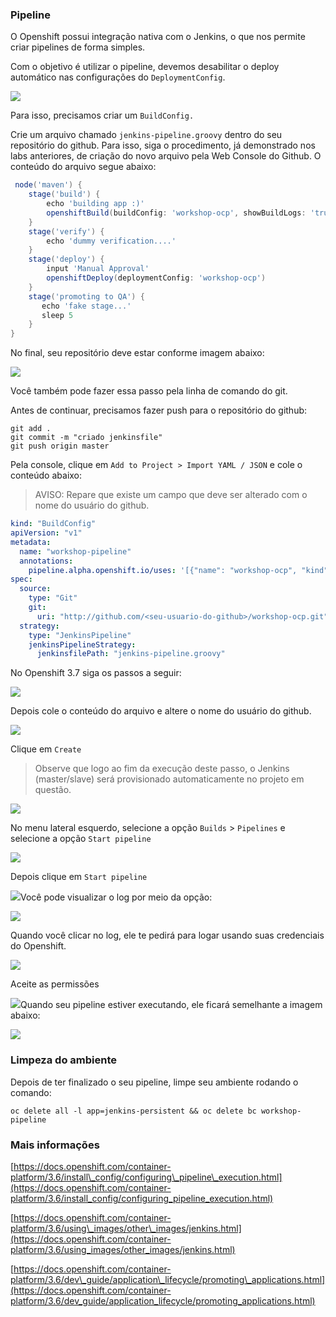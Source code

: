 ### Pipeline

O Openshift possui integração nativa com o Jenkins, o que nos permite criar pipelines de forma simples.

Com o objetivo é utilizar o pipeline, devemos desabilitar o deploy automático nas configurações do `DeploymentConfig`.

![](https://storage.googleapis.com/workshop-openshift/disable-deploy.png)

Para isso, precisamos criar um `BuildConfig.`

Crie um arquivo chamado `jenkins-pipeline.groovy` dentro do seu repositório do github. Para isso, siga o procedimento, já demonstrado nos labs anteriores, de criação do novo arquivo pela Web Console do Github. O conteúdo do arquivo segue abaixo:

```groovy
 node('maven') {
    stage('build') {
        echo 'building app :)'
        openshiftBuild(buildConfig: 'workshop-ocp', showBuildLogs: 'true')
    }
    stage('verify') {
        echo 'dummy verification....'
    }
    stage('deploy') {
        input 'Manual Approval'
        openshiftDeploy(deploymentConfig: 'workshop-ocp')
    }
    stage('promoting to QA') {
       echo 'fake stage...'
       sleep 5 
    }
}
```

No final, seu repositório deve estar conforme imagem abaixo:

![](/assets/Selection_282.png)

Você também pode fazer essa passo pela linha de comando do git.

Antes de continuar, precisamos fazer push para o repositório do github:

```
git add .
git commit -m "criado jenkinsfile"
git push origin master
```

Pela console, clique em `Add to Project > Import YAML / JSON` e cole o conteúdo abaixo:

> AVISO: Repare que existe um campo que deve ser alterado com o nome do usuário do github.

```yaml
kind: "BuildConfig"
apiVersion: "v1"
metadata:
  name: "workshop-pipeline"
  annotations:
    pipeline.alpha.openshift.io/uses: '[{"name": "workshop-ocp", "kind": "DeploymentConfig"}]'
spec:
  source:
    type: "Git"
    git:
      uri: "http://github.com/<seu-usuario-do-github>/workshop-ocp.git"
  strategy:
    type: "JenkinsPipeline"
    jenkinsPipelineStrategy:
      jenkinsfilePath: "jenkins-pipeline.groovy"
```

No Openshift 3.7 siga os passos a seguir:

![](/assets/Selection_283.png)

Depois cole o conteúdo do arquivo e altere o nome do usuário do github.

![](/assets/Selection_285.png)

Clique em `Create`

> Observe que logo ao fim da execução deste passo, o Jenkins \(master/slave\) será provisionado automaticamente no projeto em questão.

![](/assets/Selection_287.png)

No menu lateral esquerdo, selecione a opção `Builds` &gt; `Pipelines` e selecione a opção `Start pipeline`

![](/assets/Menu_288.png)

Depois clique em `Start pipeline`

![](/assets/Selection_289.png)Você pode visualizar o log por meio da opção:

![](/assets/Selection_290.png)

Quando você clicar no log, ele te pedirá para logar usando suas credenciais do Openshift.

![](/assets/Selection_291.png)

Aceite as permissões

![](/assets/Selection_292.png)Quando seu pipeline estiver executando, ele ficará semelhante a imagem abaixo:

![](/assets/Selection_293.png)

### Limpeza do ambiente

Depois de ter finalizado o seu pipeline, limpe seu ambiente rodando o comando:

```
oc delete all -l app=jenkins-persistent && oc delete bc workshop-pipeline
```

### Mais informações

[https://docs.openshift.com/container-platform/3.6/install\_config/configuring\_pipeline\_execution.html](https://docs.openshift.com/container-platform/3.6/install_config/configuring_pipeline_execution.html)

[https://docs.openshift.com/container-platform/3.6/using\_images/other\_images/jenkins.html](https://docs.openshift.com/container-platform/3.6/using_images/other_images/jenkins.html)

[https://docs.openshift.com/container-platform/3.6/dev\_guide/application\_lifecycle/promoting\_applications.html](https://docs.openshift.com/container-platform/3.6/dev_guide/application_lifecycle/promoting_applications.html)

